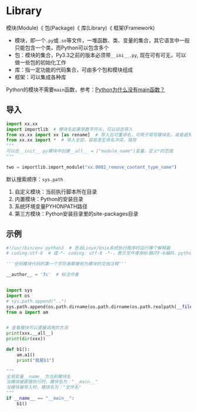 # Library

模块(Module)《 包(Package)《 库(Library)《 框架(Framework)

- 模块，即一个`.py`或`.so`等文件，一堆函数、类、变量的集合，其它语言中一般只能包含一个类，而Python可以包含多个
- 包：模块的集合，Py3.3之前的版本必须带`__ini__.py`, 现在可有可无，可以做一些包的初始化工作
- 库：指一定功能的代码集合，可由多个包和模块组成
- 框架：可以集成各种库

Python的模块不需要`main`函数，参考：[Python为什么没有main函数？](https://mp.weixin.qq.com/s/1ehySR5NH2v1U8WIlXflEQ)

## 导入

```python
import xx.xx
import importlib  # 模块名如果是数字开头，可以动态导入
from xx.xx import xx [as rename]  # 导入后可重命名，可用于简写模块名，或者避免命名冲突
from xx.xx import *  # 导入全部，容易发生命名冲突，慎用
"""
可以在__init__.py模块中创建__all__ = ["module_name"]变量，定义*的范围
"""

two = importlib.import_module("xx.0002_remove_content_type_name")
```

默认搜索顺序：`sys.path`

1. 自定义模块：当前执行脚本所在目录
2. 内置模块：Python的安装目录
3. 系统环境变量PYHONPATH路径
4. 第三方模块：Python安装目录里的site-packages目录

## 示例

```python
#!/usr/bin/env python3  # 告诉Linux/Unix系统执行程序时运行哪个解释器
# coding:utf-8  # 或-*- coding: utf-8 -*-，表示文件使用标准UTF-8编码，python3已经不需要加这个了

'''任何模块代码的第一个字符串都被视为模块的文档注释'''

__author__ = '7c'  # 标注作者


import sys
import os
# sys.path.append("..")
sys.path.append(os.path.dirname(os.path.dirname(os.path.realpath(__file__))))
from a import am


# 查看模块可以直接调用的方法
print(xxx.__all__)
print(dir(xxx))

def b1():
    am.a1()
    print("我是b1")

"""
全局变量__name__为当前模块名
当模块被直接执行时，模块名为："__main__"
当模块被导入时，模块名为："文件名"
"""
if __name__ == "__main__":
    b1()
```
